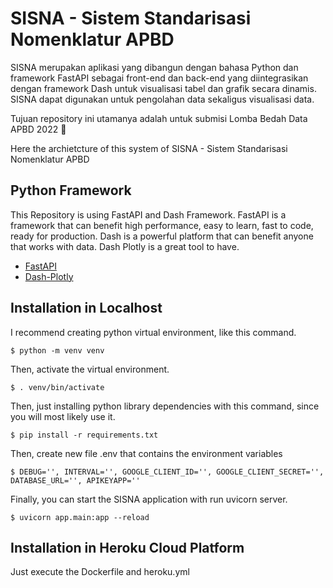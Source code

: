 # SISNA - Sistem Standarisasi Nomenklatur APBD
SISNA merupakan aplikasi yang dibangun dengan bahasa Python dan framework FastAPI sebagai front-end dan back-end yang diintegrasikan dengan framework Dash untuk visualisasi tabel dan grafik secara dinamis. SISNA dapat digunakan untuk pengolahan data sekaligus visualisasi data.

Tujuan repository ini utamanya adalah untuk submisi Lomba Bedah Data APBD 2022 🙏 

Here the archietcture of this system of SISNA - Sistem Standarisasi Nomenklatur APBD

## Python Framework
This Repository is using FastAPI and Dash Framework. 
FastAPI is a framework that can benefit high performance, easy to learn, fast to code, ready for production.
Dash is a powerful platform that can benefit anyone that works with data. Dash Plotly is a great tool to have.

 - [FastAPI](https://fastapi.tiangolo.com/)
 - [Dash-Plotly](https://dash.plotly.com/)

## Installation in Localhost
I recommend creating python virtual environment, like this command.

    $ python -m venv venv

Then, activate the virtual environment.

    $ . venv/bin/activate
    
Then, just installing python library dependencies with this command, since you will most likely use it.

    $ pip install -r requirements.txt
    
Then, create new file .env that contains the environment variables

    $ DEBUG='', INTERVAL='', GOOGLE_CLIENT_ID='', GOOGLE_CLIENT_SECRET='', DATABASE_URL='', APIKEYAPP=''
    
Finally, you can start the SISNA application with run uvicorn server.

    $ uvicorn app.main:app --reload
    

## Installation in Heroku Cloud Platform
Just execute the Dockerfile and heroku.yml


[comment]: <> (This is a wonderful community of people dedicated to supporting others learning Dash. You can find me there as well under the name CharmingData.)

[comment]: <> (## Execute Code in Browser)

[comment]: <> (If you prefer to run the code of this repository directly online instead of on your computer, paste my Workspace link into your browser and follow the gif below. )

[comment]: <> (> [Workspace Snapshot]&#40;https://gitpod.io#snapshot/1c6d1667-643f-491a-a746-8a232413bd43&#41;)

[comment]: <> (![gitpod-demo]&#40;https://user-images.githubusercontent.com/32049495/167286451-f53e5e40-b5eb-4fc6-ad53-f7ca0e660942.gif&#41;)

